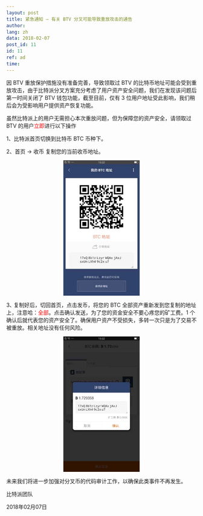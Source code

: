 ```yaml
---
layout: post
title: 紧急通知 — 有关 BTV 分叉可能导致重放攻击的通告
author: 
lang: zh
data: 2018-02-07
post_id: 11
id: 11
ref: ad
time: 
---
```


因 BTV 重放保护措施没有准备完善，导致领取过 BTV 的比特币地址可能会受到重放攻击，由于比特派分叉方案充分考虑了用户资产安全问题，我们在发现该问题后第一时间关闭了 BTV 钱包功能，截至目前，仅有 3 位用户地址受此影响，我们稍后会为受影响用户提供资产恢复功能。


虽然比特派上的用户无需担心本次重放问题，但为保障您的资产安全，请领取过 BTV 的用户<span style="color: red">立即</span>进行以下操作


<p>1、比特派首页切换到比特币 BTC 币种下。</p>


<p>2、首页 -> 收币 复制您的当前收币地址。</p>


<p style="text-align:center">
<img src="/img/Group-3.jpg" style="border: 0;
    -ms-interpolation-mode: bicubic;
    vertical-align: middle;
    max-width: 40%;">
</p>



<p>3､ 复制好后，切回首页，点击发币，将您的 BTC 全部资产重新发到您复制的地址上，注意哈：<span style="color: red">全部</span>。点击确认发送，为了您的资金安全不要心疼您的矿工费。1 个确认后就代表您的资产安全了。确保用户资产不受损失，多转一次只是为了交易不被重放。相关地址没有任何风险。</p>

<p style="text-align:center">
<img src="/img/Group-4.jpg" style="border: 0;
    -ms-interpolation-mode: bicubic;
    vertical-align: middle;
    max-width: 40%;">
</p>


未来我们将进一步加强对分叉币的代码审计工作，以确保此类事件不再发生。

比特派团队

2018年02月07日